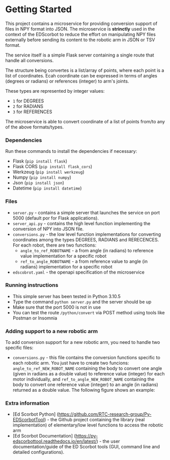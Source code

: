 # Getting Started
This project contains a microservice for providing conversion support of files in NPY format into JSON. The microservice is **strinctly** used in the context of the EDScorbot to reduce the effort on manipulating NPY files externally before sending its content to the robotic arm in JSON or TSV format.

The service itself is a simple Flask server containing a single route that handle all conversions. 

The structure being convertes is a list/array of points, where each point is a list of coordinates. Ecah coordinate can be expressed in terms of angles (degrees or radians) or references (integer) to arm's joints. 

These types are represented by integer values:

* `1` for DEGREES
* `2` for RADIANS
* `3` for REFERENCES

The microservice is able to convert coordinate of a list of points from/to any of the above formats/types.

### Dependencies
Run these commands to install the dependencies if necessary:
* Flask (`pip install flask`)
* Flask CORS (`pip install flask_cors`)
* Werkzeug (`pip install werkzeug`)
* Numpy (`pip install numpy`)
* Json (`pip install json`)
* Datetime (`pip install datetime`)

### Files
* `server.py` - contains a simple server that launches the service on port 5000 (default por for Flask applications).
* `server_api.py` - contains the high level function implementing the conversion of NPY into JSON file. 
* `conversions.py` - the low level function implementations for converting coordinates among the types DEGREES, RADIANS and RERECENCES. For each robot, there are two functions: 
  - `angle_to_ref_ROBOTNAME` - a from angle (in radians) to reference value implementation for a specific robot
  - `ref_to_angle_ROBOTNAME` - a from reference value to angle (in radians) implementation for a specific robot
* `edscobrot.yaml` - the openapi specification of the microservice

### Running instructions
* This simple server has been tested in Python 3.10.5 
* Type the command `python server.py` and the server should be up
* Make sure that the port 5000 is not in use
* You can test the route `/python/convert` via POST method using tools like Postman or Insomnia

### Adding support to a new robotic arm
To add conversion support for a new robotic arm, you need to handle two specific files:
* `conversions.py` - this file contains the conversion functions specific to each robotic arm. You just have to create two funcions: `angle_to_ref_NEW_ROBOT_NAME` containing the body to convert one angle (given in radians as a double value) to reference value (integer) for each motor individually, and `ref_to_angle_NEW_ROBOT_NAME` containing the body to convert one reference value (integer) to an angle (in radians) returned as a double value. The following figure shows an example:

### Extra information
* [Ed Scorbot Python] (https://github.com/RTC-research-group/Py-EDScorbotTool) - the Github project containing the library (real implementation) of elementary/low level functions to access the robotic arm
* [Ed Scorbot Documentation] (https://py-edscorbottool.readthedocs.io/en/latest/) - the user documentation/guide of the ED Scorbot tools (GUI, command line and detailed configurations). 